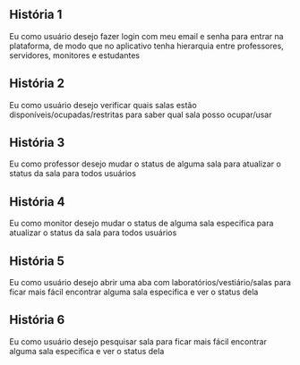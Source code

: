 ## História 1
Eu como usuário
desejo fazer login com meu email e senha
para entrar na plataforma, de modo que no aplicativo tenha hierarquia entre professores, servidores, monitores e estudantes

## História 2
Eu como usuário
desejo	verificar quais salas estão disponíveis/ocupadas/restritas
para saber qual sala posso ocupar/usar

## História 3
Eu como professor
desejo mudar o status de alguma sala
para atualizar o status da sala para todos usuários

## História 4
Eu como monitor
desejo	mudar o status de alguma sala especifica
para atualizar o status da sala para todos usuários

## História 5
Eu como usuário
desejo	abrir uma aba com laboratórios/vestiário/salas
para ficar mais fácil encontrar alguma sala especifica e ver o status dela

## História 6
Eu como usuário
desejo	pesquisar sala
para ficar mais fácil encontrar alguma sala especifica e ver o status dela